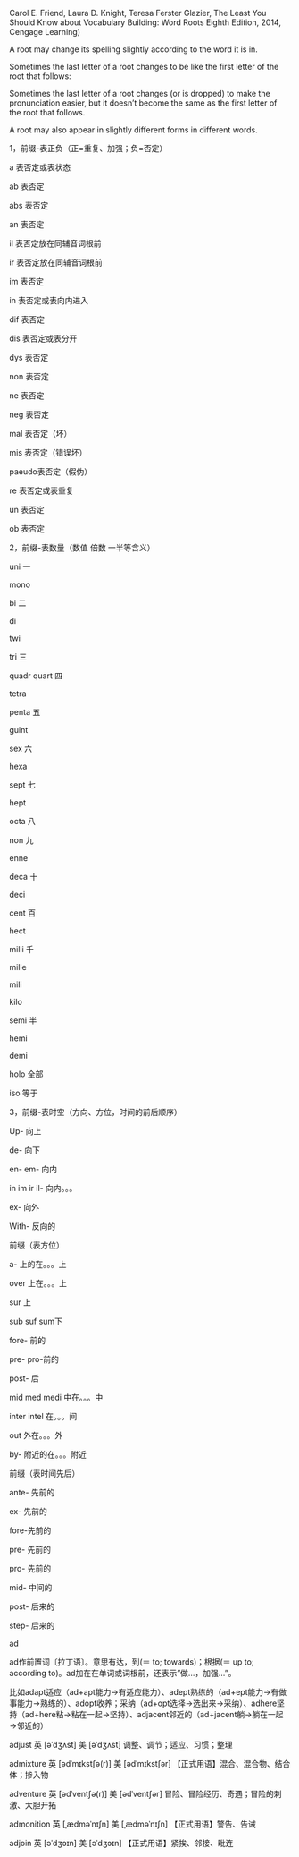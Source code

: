 

Carol E. Friend, Laura D. Knight, Teresa Ferster Glazier, The Least You Should Know about Vocabulary Building: Word Roots Eighth Edition, 2014, Cengage Learning)


A root may change its spelling slightly according to the word it is in.

Sometimes the last letter of a root changes to be like the first letter of the root that follows:

Sometimes the last letter of a root changes (or is dropped) to make the pronunciation easier, but it doesn’t become the same as the first letter of the root that follows.

A root may also appear in slightly different forms in different words.



1，前缀-表正负（正=重复、加强；负=否定）

 a 表否定或表状态

 ab 表否定

abs 表否定

an  表否定

il  表否定放在同辅音词根前

ir  表否定放在同辅音词根前

im  表否定

in  表否定或表向内进入

dif 表否定

dis 表否定或表分开

dys 表否定

non  表否定

ne   表否定

neg  表否定

mal 表否定（坏）

mis  表否定（错误坏）

paeudo表否定（假伪）

re 表否定或表重复

un  表否定

ob  表否定

 2，前缀-表数量（数值 倍数 一半等含义）

uni    一

mono

bi   二

di

twi

tri  三

quadr  quart  四

tetra

penta    五

guint

sex    六

hexa

sept   七

hept

octa   八

non    九

enne

deca    十

deci

cent     百

hect

milli    千

mille

mili

kilo

semi     半

hemi

demi

holo    全部

iso    等于

3，前缀-表时空（方向、方位，时间的前后顺序）

Up-  向上

de-   向下

en-  em- 向内

   in   im   ir   il- 向内。。。

ex-   向外

With- 反向的

前缀（表方位）

a-  上的在。。。上

over   上在。。。上

sur 上

sub  suf  sum下

fore-      前的

pre-  pro-前的

post- 后

mid   med   medi 中在。。。中

inter  intel   在。。。间

out  外在。。。外

by- 附近的在。。。附近

前缀（表时间先后）

  ante- 先前的

  ex- 先前的

 fore-先前的

pre- 先前的

pro- 先前的

mid- 中间的

post- 后来的

step- 后来的




ad

ad作前置词〔拉丁语〕。意思有达，到(＝ to; towards)；根据(＝ up to; according to)。ad加在在单词或词根前，还表示”做…，加强…”。

比如adapt适应（ad+apt能力→有适应能力）、adept熟练的（ad+ept能力→有做事能力→熟练的）、adopt收养；采纳（ad+opt选择→选出来→采纳）、adhere坚持（ad+here粘→粘在一起→坚持）、adjacent邻近的（ad+jacent躺→躺在一起→邻近的）

adjust
英 [əˈdʒʌst] 美 [əˈdʒʌst]
调整、调节；适应、习惯；整理

admixture
英 [ədˈmɪkstʃə(r)] 美 [ədˈmɪkstʃər]
【正式用语】混合、混合物、结合体；掺入物

adventure
英 [ədˈventʃə(r)] 美 [ədˈventʃər]
冒险、冒险经历、奇遇；冒险的刺激、大胆开拓

admonition
英 [ˌædməˈnɪʃn] 美 [ˌædməˈnɪʃn]
【正式用语】警告、告诫

adjoin
英 [əˈdʒɔɪn] 美 [əˈdʒɔɪn]
【正式用语】紧挨、邻接、毗连